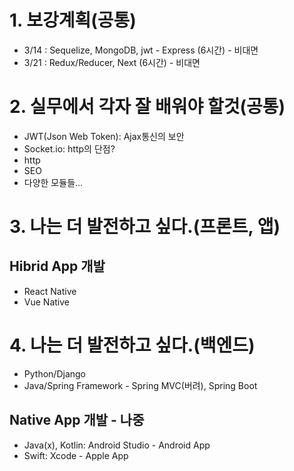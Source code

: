 # 1. 보강계획(공통)
- 3/14 : Sequelize, MongoDB, jwt - Express (6시간) - 비대면
- 3/21 : Redux/Reducer, Next (6시간) - 비대면

# 2. 실무에서 각자 잘 배워야 할것(공통)
- JWT(Json Web Token): Ajax통신의 보안
- Socket.io: http의 단점?
- http
- SEO
- 다양한 모듈들...

# 3. 나는 더 발전하고 싶다.(프론트, 앱)
## Hibrid App 개발
- React Native
- Vue Native

# 4. 나는 더 발전하고 싶다.(백엔드)
- Python/Django
- Java/Spring Framework - Spring MVC(버려), Spring Boot

## Native App 개발 - 나중
- Java(x), Kotlin: Android Studio - Android App
- Swift: Xcode - Apple App